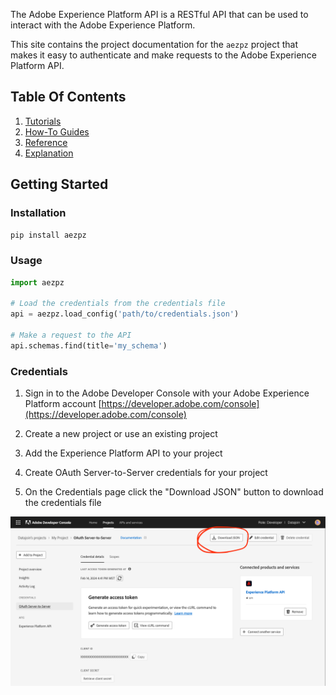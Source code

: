 The Adobe Experience Platform API is a RESTful API that
can be used to interact with the Adobe Experience Platform.

This site contains the project documentation for the
`aezpz` project that makes it easy to authenticate and 
make requests to the Adobe Experience Platform API.

## Table Of Contents

1. [Tutorials](tutorials.md)
2. [How-To Guides](how-to-guides.md)
3. [Reference](reference.md)
4. [Explanation](explanation.md)

## Getting Started

### Installation
```bash
pip install aezpz
```

### Usage
```python
import aezpz

# Load the credentials from the credentials file
api = aezpz.load_config('path/to/credentials.json')

# Make a request to the API
api.schemas.find(title='my_schema')
```

### Credentials
1. Sign in to the Adobe Developer Console with your Adobe Experience Platform account [https://developer.adobe.com/console](https://developer.adobe.com/console)

2. Create a new project or use an existing project

3. Add the Experience Platform API to your project

4. Create OAuth Server-to-Server credentials for your project

5. On the Credentials page click the "Download JSON" button to download the credentials file

![Screenshot of credentials page with highlighted download json button](/images/download-creds-screenshot.png)